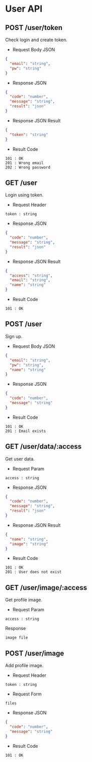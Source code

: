 # User API

## POST /user/token

Check login and create token.

* Request Body JSON
```json
{
  "email": "string", 
  "pw": "string"
}
```

* Response JSON
```json
{
  "code": "number",
  "message": "string",
  "result": "json"
}
```

* Response JSON Result
```json
{
  "token": "string"
}
```

* Result Code
```
101 : OK
201 : Wrong email
202 : Wrong password
```

## GET /user

Login using token.

* Request Header
```
token : string
```

* Response JSON
```json
{
  "code": "number",
  "message": "string",
  "result": "json"
}
```

* Response JSON Result
```json
{
  "access": "string",
  "email": "string",
  "name": "string"
}
```

* Result Code
```
101 : OK
```

## POST /user

Sign up.

* Request Body JSON
```json
{
  "email": "string",
  "pw": "string",
  "name": "string"
}
```

* Response JSON
```json
{
  "code": "number",
  "message": "string"
}
```

* Result Code
```
101 : OK
201 : Email exists
```

## GET /user/data/:access

Get user data.

* Request Param
```
access : string
```

* Response JSON
```json
{
  "code": "number",
  "message": "string",
  "result": "json"
}
```

* Response JSON Result
```json
{
  "name": "string",
  "image": "string"
}
```

* Result Code
```
101 : OK
201 : User does not exist
```

## GET /user/image/:access

Get profile image.

* Request Param
```
access : string
```

Response
```
image file
```

## POST /user/image

Add profile image.

* Request Header
```
token : string
```

* Request Form
```
files
```

* Response JSON
```json
{
  "code": "number",
  "message": "string"
}
```

* Result Code
```
101 : OK
```
